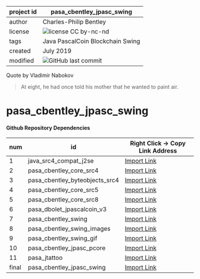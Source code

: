 

project id | pasa_cbentley_jpasc_swing
------------ | -------------
author | Charles-Philip Bentley
license | ![license CC by-nc-nd](https://img.shields.io/badge/license-CC%20by--nc--nd-red.svg?style=plastic)
tags | Java PascalCoin Blockchain Swing
created | July 2019
modified | ![GitHub last commit](https://img.shields.io/github/last-commit/cpbentley/pasa_cbentley_jpasc_swing.svg?style=plastic)

Quote by Vladimir Nabokov
> At eight, he had once told his mother that he wanted to paint air.

# pasa_cbentley_jpasc_swing

#### Github Repository Dependencies

num | id | Right Click -> Copy Link Address
----| -- | -------------
1 | java_src4_compat_j2se | [Import Link](https://github.com/cpbentley/java_src4_compat_j2se)
2 | pasa_cbentley_core_src4 | [Import Link](https://github.com/cpbentley/pasa_cbentley_core_src4)
3 | pasa_cbentley_byteobjects_src4 | [Import Link](https://github.com/cpbentley/pasa_cbentley_byteobjects_src4)
4 | pasa_cbentley_core_src5 | [Import Link](https://github.com/cpbentley/pasa_cbentley_core_src5)
5 | pasa_cbentley_core_src8 | [Import Link](https://github.com/cpbentley/pasa_cbentley_core_src8)
6 | pasa_dbolet_jpascalcoin_v3 | [Import Link](https://github.com/cpbentley/pasa_dbolet_jpascalcoin_v3)
7 | pasa_cbentley_swing | [Import Link](https://github.com/cpbentley/pasa_cbentley_swing)
8 | pasa_cbentley_swing_images | [Import Link](https://github.com/cpbentley/pasa_cbentley_swing_images)
9 | pasa_cbentley_swing_gif | [Import Link](https://github.com/cpbentley/pasa_cbentley_swing_gif)
10 | pasa_cbentley_jpasc_pcore | [Import Link](https://github.com/cpbentley/pasa_cbentley_jpasc_pcore)
11 | pasa_jtattoo | [Import Link](https://github.com/cpbentley/pasa_jtattoo)
final | pasa_cbentley_jpasc_swing | [Import Link](https://github.com/cpbentley/pasa_cbentley_jpasc_swing)

